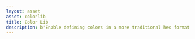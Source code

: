 ```yaml
---
layout: asset
asset: colorlib
title: Color Lib
description: b'Enable defining colors in a more traditional hex format. Has presets of all the named web colors. Allows to create your own named colors.'
---
```

